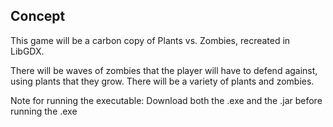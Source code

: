 ## Concept 
This game will be a carbon copy of Plants vs. Zombies, recreated in LibGDX.

There will be waves of zombies that the player will have to defend against, using plants that they grow. There will be a variety of plants and zombies. 

Note for running the executable:
Download both the .exe and the .jar before running the .exe

